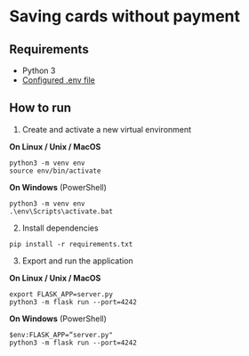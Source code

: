 # Saving cards without payment

## Requirements

- Python 3
- [Configured .env file](../README.md)

## How to run

1. Create and activate a new virtual environment

**On Linux / Unix / MacOS**

```
python3 -m venv env
source env/bin/activate
```

**On Windows** (PowerShell)

```
python3 -m venv env
.\env\Scripts\activate.bat
```

2. Install dependencies

```
pip install -r requirements.txt
```

3. Export and run the application

**On Linux / Unix / MacOS**

```
export FLASK_APP=server.py
python3 -m flask run --port=4242
```

**On Windows** (PowerShell)

```
$env:FLASK_APP=“server.py"
python3 -m flask run --port=4242
```

